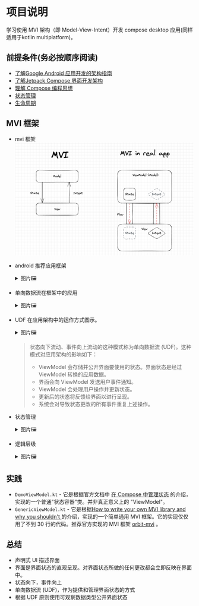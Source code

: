 # 项目说明

学习使用 MVI 架构（即 Model-View-Intent）开发 compose desktop 应用(同样适用于kotlin multiplatform)。

## 前提条件(务必按顺序阅读)

- [了解Google Android 应用开发的架构指南](https://developer.android.com/topic/architecture)
- [了解Jetpack Compose 界面开发架构](https://developer.android.com/jetpack/compose/architecture)
- [理解 Compose 编程思想](https://developer.android.com/jetpack/compose/mental-model)
- [状态管理](https://developer.android.com/jetpack/compose/state)
- [生命周期](https://developer.android.com/jetpack/compose/lifecycle)

## MVI 框架

* mvi 框架
  ![mvi-arch](img/mvi-arch.png)

* android 推荐应用框架
  <details><summary>图片🖼️</summary>
  
  ![android-mvi-arch](https://developer.android.com/static/topic/libraries/architecture/images/mad-arch-overview-ui.png)
  
  </details>

* 单向数据流在框架中的应用
  <details><summary>图片🖼️</summary>
  
  ![UDF-in-mvi-arch](https://developer.android.com/static/topic/libraries/architecture/images/mad-arch-ui-udf.png)
  
  </details>

* UDF 在应用架构中的运作方式图示。
  <details><summary>图片🖼️</summary>
  
  ![udf-in-action](https://developer.android.com/static/topic/libraries/architecture/images/mad-arch-ui-udf-in-action.png)
  
  </details>
  
  > 状态向下流动、事件向上流动的这种模式称为单向数据流 (UDF)。这种模式对应用架构的影响如下：
  > - ViewModel 会存储并公开界面要使用的状态。界面状态是经过 ViewModel 转换的应用数据。
  > - 界面会向 ViewModel 发送用户事件通知。
  > - ViewModel 会处理用户操作并更新状态。
  > - 更新后的状态将反馈给界面以进行呈现。
  > - 系统会对导致状态更改的所有事件重复上述操作。

* 状态管理
  <details><summary>图片🖼️</summary>
  
  ![state-holder](https://developer.android.com/static/images/jetpack/compose/state-dependencies.svg)
  
  </details>

* 逻辑层级
  <details><summary>图片🖼️</summary>
  
  ![logic-hierarchy](https://developer.android.com/static/images/topic/architecture/ui-layer/logic-hierarchy.png)
  
  </details>

## 实践

- `DemoViewModel.kt` - 它是根据官方文档中 [在 Compose 中管理状态](https://developer.android.com/jetpack/compose/state#managing-state) 的介绍，实现的一个普通"状态容器"类。并非真正意义上的 "ViewModel"。
- `GenericViewModel.kt` - 它是根据[How to write your own MVI library and why you shouldn't
  ](https://www.youtube.com/watch?v=E6obYmkkdko)的介绍，实现的一个简单通用 MVI 框架。它的实现仅仅用了不到 30 行的代码。推荐官方实现的 MVI 框架 [orbit-mvi](https://github.com/orbit-mvi/orbit-mvi) 。

## 总结

- 声明式 UI 描述界面
- 界面是界面状态的直观呈现。对界面状态所做的任何更改都会立即反映在界面中。
- 状态向下，事件向上
- 单向数据流 (UDF)，作为提供和管理界面状态的方式
- 根据 UDF 原则使用可观察数据类型公开界面状态